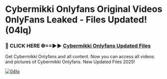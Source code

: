 # Cybermikki Onlyfans Original Videos 0nlyFans Leaked - Files Updated! (04lq)

<h3>🔴 CLICK HERE 🌐==►► <a href="https://tinyurl.com/ehrbuxhb" rel="nofollow">Cybermikki Onlyfans Updated Files</a></h3>

Get Cybermikki Onlyfans and all content. Now you can access all videos and pictures of Cybermikki Onlyfans. New Updated Files 2025!

[![04lq](https://i.imgur.com/lVYEuWS.gif)](https://tinyurl.com/ehrbuxhb)
